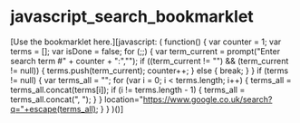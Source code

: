 # javascript_search_bookmarklet

[Use the bookmarklet here.][javascript: ( function() { var counter = 1; var terms = []; var isDone = false; for (;;) { var term_current = prompt("Enter search term #" + counter + ":",""); if ((term_current != "") && (term_current != null)) { terms.push(term_current); counter++; } else { break; } } if (terms != null) { var terms_all = ""; for (var i = 0; i < terms.length; i++) { terms_all = terms_all.concat(terms[i]); if (i != terms.length - 1) { terms_all = terms_all.concat(", "); } } location="https://www.google.co.uk/search?q="+escape(terms_all); } } )()]